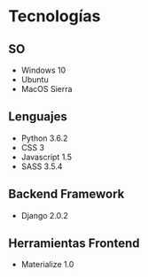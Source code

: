 # Tecnologías

## SO
 * Windows 10
 * Ubuntu
 * MacOS Sierra
## Lenguajes
 * Python 3.6.2
 * CSS 3
 * Javascript 1.5
 * SASS 3.5.4
##  Backend Framework
 * Django 2.0.2
## Herramientas Frontend
 * Materialize 1.0
